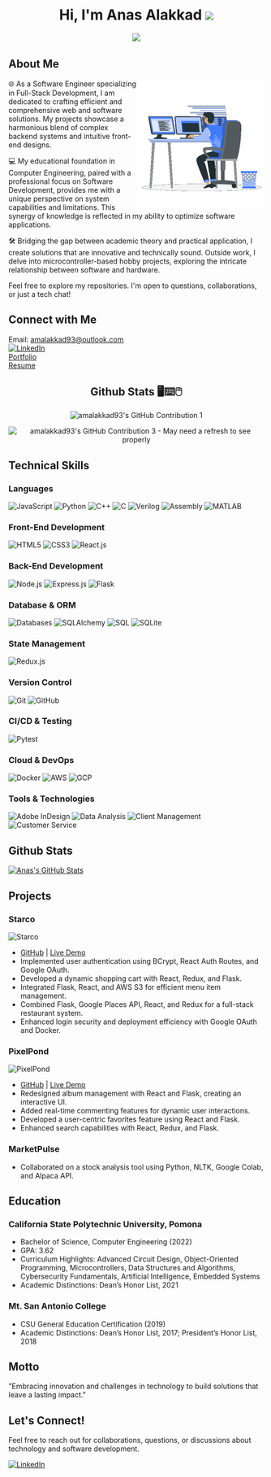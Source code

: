 <h1 align="center"><b>Hi, I'm Anas Alakkad</b> <img src="https://media.giphy.com/media/hvRJCLFzcasrR4ia7z/giphy.gif" width="35"></h1>

<p align="center">
  <img src="https://readme-typing-svg.herokuapp.com?font=Time+New+Roman&color=cyan&size=25&center=true&vCenter=true&width=600&height=100&lines=Innovative+Software+Engineer;Creating+Solutions+That+Matter;Passionate+about+Technology+and+Innovation;Turning+Challenges+into+Opportunities;Building+Efficient+and+Effective+Software">
</p>

## About Me
<img align="right" src="https://github.com/0xAbdulKhalid/0xAbdulKhalid/raw/main/assets/mdImages/Right_Side.gif" width="250px">

🌐 As a Software Engineer specializing in Full-Stack Development, I am dedicated to crafting efficient and comprehensive web and software solutions. My projects showcase a harmonious blend of complex backend systems and intuitive front-end designs.

💻 My educational foundation in Computer Engineering, paired with a professional focus on Software Development, provides me with a unique perspective on system capabilities and limitations. This synergy of knowledge is reflected in my ability to optimize software applications.

🛠️ Bridging the gap between academic theory and practical application, I create solutions that are innovative and technically sound. Outside work, I delve into microcontroller-based hobby projects, exploring the intricate relationship between software and hardware.

Feel free to explore my repositories. I'm open to questions, collaborations, or just a tech chat!

## Connect with Me
Email: [amalakkad93@outlook.com](mailto:amalakkad93@outlook.com)  
[![LinkedIn](https://img.shields.io/badge/LinkedIn-Anas%20Alakkad-blue?style=for-the-badge&logo=linkedin)](https://www.linkedin.com/in/anas-alakkad-a0b9371b3)  
[Portfolio](https://amalakkad93.github.io/)  
[Resume](https://docs.google.com/document/d/1-Hz_kvbiHsfHR1C5R5UHdCfa1F_ZvKFGvEqM3dNK7VI/edit?usp=sharing)
<!-- [Resume](https://docs.google.com/document/d/1bwqroRX0Q8CV4SeYyVURRR3U9-rC1rSi5q8qotLC8UY/edit?usp=sharing)-->

<h2 align="center"> Github Stats 🖥⌨🖱</h2>

<div align="center" display="flex" flex-wrap="row-wrap">
    <p display="flex" flex-direction="column">    
      <img src="http://github-readme-streak-stats.herokuapp.com?user=amalakkad93&&hide_border=true&border_radius=6&theme=shadow_green&background=00000000&text_color=7f7f7f" alt="amalakkad93's GitHub Contribution 1"/>
    </p>
      <img src="https://github-readme-stats.vercel.app/api/top-langs/?username=amalakkad93&langs_count=20&layout=pie&theme=shadow_green&bg_color=00000000&hide_border=true&size_weight=0.5&count_weight=0.5&text_color=7f7f7f" alt="amalakkad93's GitHub Contribution 3 - May need a refresh to see properly"/>
<!--       <img src="https://github-profile-summary-cards.vercel.app/api/cards/profile-details?username=amalakkad93&theme=transparent" alt="amalakkad93's GitHub Contribution 4"/> -->
    
</div>

## Technical Skills
### Languages
![JavaScript](https://img.shields.io/badge/-JavaScript-F7DF1E?style=for-the-badge&logo=javascript&logoColor=black)
![Python](https://img.shields.io/badge/-Python-3776AB?style=for-the-badge&logo=python&logoColor=white)
![C++](https://img.shields.io/badge/-C++-00599C?style=for-the-badge&logo=cplusplus&logoColor=white)
![C](https://img.shields.io/badge/-C-A8B9CC?style=for-the-badge&logo=c&logoColor=white)
![Verilog](https://img.shields.io/badge/-Verilog-4D4D4D?style=for-the-badge&logo=verilog&logoColor=white)
![Assembly](https://img.shields.io/badge/-Assembly-007ACC?style=for-the-badge)
![MATLAB](https://img.shields.io/badge/-MATLAB-0076A8?style=for-the-badge&logo=matlab&logoColor=white)

### Front-End Development
![HTML5](https://img.shields.io/badge/-HTML5-E34F26?style=for-the-badge&logo=html5&logoColor=white)
![CSS3](https://img.shields.io/badge/-CSS3-1572B6?style=for-the-badge&logo=css3&logoColor=white)
![React.js](https://img.shields.io/badge/-React.js-61DAFB?style=for-the-badge&logo=react&logoColor=black)

### Back-End Development
![Node.js](https://img.shields.io/badge/-Node.js-339933?style=for-the-badge&logo=node.js&logoColor=white)
![Express.js](https://img.shields.io/badge/-Express.js-000000?style=for-the-badge&logo=express&logoColor=white)
![Flask](https://img.shields.io/badge/-Flask-000000?style=for-the-badge&logo=flask&logoColor=white)

### Database & ORM
![Databases](https://img.shields.io/badge/-Databases-006400?style=for-the-badge)
![SQLAlchemy](https://img.shields.io/badge/-SQLAlchemy-orange?style=for-the-badge)
![SQL](https://img.shields.io/badge/-SQL-336791?style=for-the-badge)
![SQLite](https://img.shields.io/badge/-SQLite-003B57?style=for-the-badge&logo=sqlite&logoColor=white)

### State Management
![Redux.js](https://img.shields.io/badge/-Redux.js-764ABC?style=for-the-badge&logo=redux&logoColor=white)

### Version Control
![Git](https://img.shields.io/badge/-Git-F05032?style=for-the-badge&logo=git&logoColor=white)
![GitHub](https://img.shields.io/badge/-GitHub-181717?style=for-the-badge&logo=github&logoColor=white)

### CI/CD & Testing
![Pytest](https://img.shields.io/badge/-Pytest-0A9EDC?style=for-the-badge&logo=pytest&logoColor=white)

### Cloud & DevOps
![Docker](https://img.shields.io/badge/-Docker-2496ED?style=for-the-badge&logo=docker&logoColor=white)
![AWS](https://img.shields.io/badge/-AWS-232F3E?style=for-the-badge&logo=amazonaws&logoColor=white)
![GCP](https://img.shields.io/badge/-GCP-4285F4?style=for-the-badge&logo=googlecloud&logoColor=white)

### Tools & Technologies
![Adobe InDesign](https://img.shields.io/badge/-Adobe%20InDesign-FF3366?style=for-the-badge&logo=adobeindesign&logoColor=white)
![Data Analysis](https://img.shields.io/badge/-Data%20Analysis-FFD700?style=for-the-badge)
![Client Management](https://img.shields.io/badge/-Client%20Management-007ACC?style=for-the-badge)
![Customer Service](https://img.shields.io/badge/-Customer%20Service-28A745?style=for-the-badge)

## **Github Stats**

[![Anas's GitHub Stats](https://github-readme-stats.vercel.app/api?username=amalakkad93&show_icons=true)](https://github.com/amalakkad93)

## Projects

### Starco
![Starco](https://flask3.s3.amazonaws.com/starco.png)
- [GitHub](#) | [Live Demo](#)
- Implemented user authentication using BCrypt, React Auth Routes, and Google OAuth.
- Developed a dynamic shopping cart with React, Redux, and Flask.
- Integrated Flask, React, and AWS S3 for efficient menu item management.
- Combined Flask, Google Places API, React, and Redux for a full-stack restaurant system.
- Enhanced login security and deployment efficiency with Google OAuth and Docker.

### PixelPond
![PixelPond](https://flask3.s3.amazonaws.com/pixelPond.png)
- [GitHub](#) | [Live Demo](#)
- Redesigned album management with React and Flask, creating an interactive UI.
- Added real-time commenting features for dynamic user interactions.
- Developed a user-centric favorites feature using React and Flask.
- Enhanced search capabilities with React, Redux, and Flask.
### MarketPulse
- Collaborated on a stock analysis tool using Python, NLTK, Google Colab, and Alpaca API.

## Education

### California State Polytechnic University, Pomona
- Bachelor of Science, Computer Engineering (2022)
- GPA: 3.62
- Curriculum Highlights: Advanced Circuit Design, Object-Oriented Programming, Microcontrollers, Data Structures and Algorithms, Cybersecurity Fundamentals, Artificial Intelligence, Embedded Systems
- Academic Distinctions: Dean’s Honor List, 2021

### Mt. San Antonio College
- CSU General Education Certification (2019)
- Academic Distinctions: Dean’s Honor List, 2017; President’s Honor List, 2018

## Motto
"Embracing innovation and challenges in technology to build solutions that leave a lasting impact."

## **Let's Connect!**
Feel free to reach out for collaborations, questions, or discussions about technology and software development.

[![LinkedIn](https://img.shields.io/badge/linkedin-AnasAlakkad-blue?style=for-the-badge&logo=linkedin)](https://www.linkedin.com/in/anas-alakkad-a0b9371b3)

<!--
**amalakkad93/amalakkad93** is a ✨ _special_ ✨ repository because its `README.md` (this file) appears on your GitHub profile.

Here are some ideas to get you started:

- 🔭 I’m currently working on ...
- 🌱 I’m currently learning ...
- 👯 I’m looking to collaborate on ...
- 🤔 I’m looking for help with ...
- 💬 Ask me about ...
- 📫 How to reach me: ...
- 😄 Pronouns: ...
- ⚡ Fun fact: ...
-->
